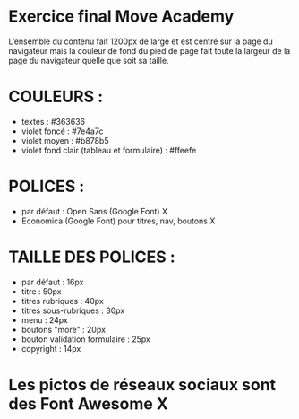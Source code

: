 Exercice final Move Academy
===========================

L’ensemble du contenu fait 1200px de large et est centré sur la page du navigateur 
mais la couleur de fond du pied de page fait toute la largeur de la page du navigateur quelle que soit sa taille.

# COULEURS :
- textes : #363636
- violet foncé : #7e4a7c
- violet moyen : #b878b5
- violet fond clair (tableau et formulaire) : #ffeefe

# POLICES :
- par défaut : Open Sans (Google Font) X
- Economica (Google Font) pour titres, nav, boutons X

# TAILLE DES POLICES :
- par défaut : 16px
- titre : 50px
- titres rubriques : 40px
- titres sous-rubriques : 30px
- menu : 24px
- boutons "more" : 20px
- bouton validation formulaire : 25px
- copyright : 14px

# Les pictos de réseaux sociaux sont des Font Awesome X